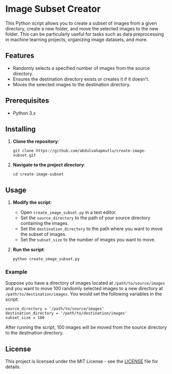 # Image Subset Creator

This Python script allows you to create a subset of images from a given directory, create a new folder, and move the selected images to the new folder. This can be particularly useful for tasks such as data preprocessing in machine learning projects, organizing image datasets, and more.

## Features

- Randomly selects a specified number of images from the source directory.
- Ensures the destination directory exists or creates it if it doesn't.
- Moves the selected images to the destination directory.

## Prerequisites

- Python 3.x

## Installing

1. **Clone the repository**:
   ```
   git clone https://github.com/abdulvahapmutlu/create-image-subset.git
   
2. **Navigate to the project directory**:
   ```
   cd create-image-subset

## Usage

1. **Modify the script**:
   - Open `create_image_subset.py` in a text editor.
   - Set the `source_directory` to the path of your source directory containing the images.
   - Set the `destination_directory` to the path where you want to move the subset of images.
   - Set the `subset_size` to the number of images you want to move.

2. **Run the script**:
   ```
   python create_image_subset.py
   ```

### Example

Suppose you have a directory of images located at `/path/to/source/images` and you want to move 100 randomly selected images to a new directory at `/path/to/destination/images`. You would set the following variables in the script:

```
source_directory = '/path/to/source/images'
destination_directory = '/path/to/destination/images'
subset_size = 100
```

After running the script, 100 images will be moved from the source directory to the destination directory.

## License

This project is licensed under the MIT License - see the [LICENSE](LICENSE) file for details.
